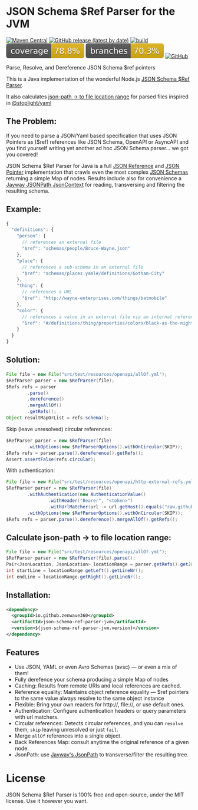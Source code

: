 JSON Schema $Ref Parser for the JVM
=====================================

[![Maven Central](https://img.shields.io/maven-central/v/io.github.zenwave360/json-schema-ref-parser-jvm.svg?label=Maven%20Central&logo=apachemaven)](https://search.maven.org/artifact/io.github.zenwave360/json-schema-ref-parser-jvm)
[![GitHub release (latest by date)](https://img.shields.io/github/v/release/ZenWave360/json-schema-ref-parser-jvm?logo=GitHub)](https://github.com/ZenWave360/json-schema-ref-parser-jvm/releases)
[![build](https://github.com/ZenWave360/json-schema-ref-parser-jvm/workflows/build/badge.svg)](https://github.com/ZenWave360/json-schema-ref-parser-jvm/actions/workflows/build.yml)
[![coverage](https://raw.githubusercontent.com/ZenWave360/json-schema-ref-parser-jvm/badges/jacoco.svg)](https://github.com/ZenWave360/json-schema-ref-parser-jvm/actions/workflows/build.yml)
[![branches coverage](https://raw.githubusercontent.com/ZenWave360/json-schema-ref-parser-jvm/badges/branches.svg)](https://github.com/ZenWave360/json-schema-ref-parser-jvm/actions/workflows/build.yml)
[![GitHub](https://img.shields.io/github/license/ZenWave360/json-schema-ref-parser-jvm)](https://github.com/ZenWave360/json-schema-ref-parser-jvm/blob/main/LICENSE)


Parse, Resolve, and Dereference JSON Schema $ref pointers

This is a Java implementation of the wonderful Node.js [JSON Schema $Ref Parser](https://apitools.dev/json-schema-ref-parser/).

It also calculates [json-path -> to file location range](#calculate-json-path---to-file-location-range) for parsed files inspired in [@stoplight/yaml](https://github.com/stoplightio/yaml)

The Problem:
--------------------------

If you need to parse a JSON/Yaml based specification that uses JSON Pointers as ($ref) references like JSON Schema, OpenAPI or AsyncAPI and you find yourself writing yet another ad hoc JSON Schema parser... we got you covered!

JSON Schema $Ref Parser for Java is a full [JSON Reference](https://tools.ietf.org/html/draft-pbryan-zyp-json-ref-03) and [JSON Pointer](https://tools.ietf.org/html/rfc6901) implementation that crawls even the most complex [JSON Schemas](http://json-schema.org/latest/json-schema-core.html) returning a simple Map of nodes. Results include also for convenience a [Jayway JSONPath JsonContext](https://github.com/json-path/JsonPath/blob/master/json-path/src/main/java/com/jayway/jsonpath/internal/JsonContext.java) for reading, transversing and filtering the resulting schema.

Example:
--------------------------

```javascript
{
  "definitions": {
    "person": {
      // references an external file
      "$ref": "schemas/people/Bruce-Wayne.json"
    },
    "place": {
      // references a sub-schema in an external file
      "$ref": "schemas/places.yaml#/definitions/Gotham-City"
    },
    "thing": {
      // references a URL
      "$ref": "http://wayne-enterprises.com/things/batmobile"
    },
    "color": {
      // references a value in an external file via an internal reference
      "$ref": "#/definitions/thing/properties/colors/black-as-the-night"
    }
  }
}
```

Solution:
--------------------------

```java
File file = new File("src/test/resources/openapi/allOf.yml");
$RefParser parser = new $RefParser(file);
$Refs refs = parser
        .parse()
        .dereference()
        .mergeAllOf()
        .getRefs();
Object resultMapOrList = refs.schema();
```

Skip (leave unresolved) circular references:

```java
$RefParser parser = new $RefParser(file)
        .withOptions(new $RefParserOptions().withOnCircular(SKIP));
$Refs refs = parser.parse().dereference().getRefs();
Assert.assertFalse(refs.circular);

```

With authentication:

```java
File file = new File("src/test/resources/openapi/http-external-refs.yml");
$RefParser parser = new $RefParser(file)
        .withAuthentication(new AuthenticationValue()
                .withHeader("Bearer", "<token>")
                .withUrlMatcher(url -> url.getHost().equals("raw.githubusercontent.com")))
        .withOptions(new $RefParserOptions().withOnCircular(SKIP));
$Refs refs = parser.parse().dereference().mergeAllOf().getRefs();
```

Calculate json-path -> to file location range:
--------------------------

```java
File file = new File("src/test/resources/openapi/allOf.yml");
$RefParser parser = new $RefParser(file).parse();
Pair<JsonLocation, JsonLocation> locationRange = parser.getRefs().getJsonLocationRange("$.info");
int startLine = locationRange.getLeft().getLineNr();
int endLine = locationRange.getRight().getLineNr();
```

Installation:
--------------------------
```xml
<dependency>
  <groupId>io.github.zenwave360</groupId>
  <artifactId>json-schema-ref-parser-jvm</artifactId>
  <version>${json-schema-ref-parser-jvm.version}</version>
</dependency>
```

Features
--------------------------
- Use JSON, YAML or even Avro Schemas (avsc) — or even a mix of them!
- Fully derefence your schema producing a simple Map of nodes
- Caching: Results from remote URIs and local references are cached.
- Reference equality: Maintains object reference equality — $ref pointers to the same value always resolve to the same object instance
- Flexible: Bring your own readers for http://, file://, or use default ones.
- Authentication: Configure authentication headers or query parameters with url matchers.
- Circular references: Detects circular references, and you can `resolve` them, `skip` leaving unresolved or just `fail`.
- Merge `allOf` references into a single object.
- Back References Map: consult anytime the original reference of a given node.
- JsonPath: use [Jayway's JsonPath](https://github.com/json-path/JsonPath) to transverse/filter the resulting tree.


# License
JSON Schema $Ref Parser is 100% free and open-source, under the MIT license. Use it however you want.